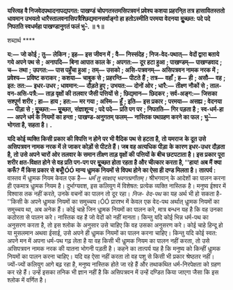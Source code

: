 **यस्त्विह वै निजवेदपथादनापद्यपगत: पाखण्डं चोपगतस्तमसिपत्रवनं प्रवेश्य कशया प्रहरनि्त तत्र** **हासावितस्ततो धावमान उभयतो धारैस्तालवनासिपत्रैश्छिद्यमानसर्वाङ्गो हा हतोऽस्मीति परमया वेदनया** **मूॢच्छत: पदे पदे निपतति स्वधर्महा पाखण्डानुगतं फलं भु–े. ॥ १॥** 

शब्दार्थ **** 

**य:—** **जो कोई** **; तु—** **लेकिन** **; इह—** **इस जीवन में** **; वै—** **निस्संदेह** **; निज-वेद-पथात्—** **वेदों द्वारा बताये गये अपने पथ से** **;** **अनापदि—** **बिना आपात काल के** **; अपगत:—** **दूर हटा हुआ** **; पाखण्डम्—** **पाखण्डवाद** **; च—** **तथा** **; उपगत:—** **पास पहुँचा हुआ** **;** **तम्—** **उसको** **; असि-पत्रवनम्—** **असिपत्रवन नामक नरक में** **; प्रवेश्य—** **प्रविष्ट कराकर** **; कशया—** **चाबुक से** **; प्रहरन्ति—** **पीटते** **हैं** **; तत्र—** **वहाँ** **; ह—** **ही** **; असौ—** **वह** **; इत: तत:—** **इधर-उधर** **; धावमान:—** **दौड़ते हुए** **; उभयत:—** **दोनों ओर** **; धारै:—** **तीक्ष्ण** **नौकों से** **; ताल-वन-असि-पत्रै:—** **ताड़ वृक्षों की तलवार जैसी पत्तियों से** **; छिद्यमान—** **छिदकर** **; सर्व-अङ्ग:—** **जिसका सश्पूर्ण** **शरीर** **; हा—** **हाय** **; हत:—** **मर गया** **; अस्मि—** **हूँ** **; इति—** **इस प्रकार** **; परमया—** **असह्य** **; वेदनया—** **पीड़ा से** **; मूॢच्छत:—** **मूॢच्छत,** **संज्ञाशून्य** **; पदे पदे—** **प्रति पग पर** **; निपतति—** **गिर पड़ता है** **; स्व-धर्म-हा—** **अपने धर्म के नियमों का हन्ता** **; पाखण्ड-अनुगतम्** **फलम्—** **नास्तिक पथग्रहण करने का फल** **; भु–े—** **भोगता है, सहता है।** **.** 

**यदि कोई व्यक्ति किसी प्रकार की विपत्ति न होने पर भी वैदिक पथ से हटता है, तो यमराज** **के दूत उसे असिपत्रवन नामक नरक में ले जाकर कोड़ों से पीटते हैं। जब वह अत्यधिक पीड़ा** **के कारण इधर-उधर दौड़ता है, तो उसे अपने चारों ओर तलवार के समान तीक्ष्ण ताड़ वृक्षों की** **पत्तियों के बीच छटपटाता है। इस प्रकार पूरा शरीर क्षत-विक्षत होने से वह प्रति पग-पग पर** **मूॢच्छत होता रहता है और चीत्कार करता है, ''हाय! अब मैं क्या करूँ? मैं किस प्रकार से** **बचूँ!ÓÓ मान्य धाॢमक नियमों से विपथ होने का ऐसा ही दण्ड मिलता है।** **तात्पर्य :** वास्तव में धाॢमक नियम केवल एक है— *धर्मं तु साक्षाद् भवगत्प्रणीतम्।* श्रीभगवान् के आदेशों का पालन करना ही एकमात्र धाॢमक नियम है। दुर्भाग्यवश, इस कलियुग में विशेषत: प्रत्येक व्यक्ति नास्तिक है। मनुष्य ईश्वर में विश्वास तक नहीं करते, उनके वचनों का पालन तो दूर रहा। *निज-* *वेद-पथ* का यह अर्थ भी हो सकता है-''किसी के अपने धाॢमक नियमों का समुच्चय।ÓÓ प्रारश्भ में केवल एक वेद-पथ अर्थात् धाॢमक नियमों का समुच्चय था, अब अनेक हैं। कोई चाहे जिन धाॢमक नियमों का पालन करे, मात्र बन्धन यह है कि वह उनका कठोरता से पालन करे। नास्तिक वह है जो वेदों को नहीं मानता। किन्तु यदि कोई भिन्न धर्म-पथ का अनुसरण करता है, तो इस श्लोक के अनुसार उसे चाहिए कि वह उसका अनुसरण करे। कोई चाहे हिन्दू हो या मुसलमान अथवा ईसाई, उसे अपने ही धाॢमक नियमों का पालन करना चाहिए। किन्तु यदि कोई स्वत: अपने मन में अपना धर्म-पथ गढ़ लेता है या वह किसी भी धाॢमक नियम का पालन नहीं करता, तो उसे असिपत्रवन नामक नरक की यातना भोगनी पड़ती है। कहने का तात्पर्य यह है कि मनुष्य को किन्हीं धाॢमक नियमों का पालन करना चाहिए। यदि वह ऐसा नहीं करता तो वह पशु से किसी भी प्रकार श्रेष्ठतर नहीं। ज्यों-ज्यों कलियुग आगे बढ़ रहा है, मनुष्य नास्तिक होते जा रहे हैं और तथाकथित धर्म-निरपेक्षता को ग्रहण कर रहे हैं। उन्हें इसका तनिक भी ज्ञान नहीं है कि असिपत्रवन में उन्हें दण्डित किया जाएगा जैसा कि इस श्लोक में वर्णित है।  